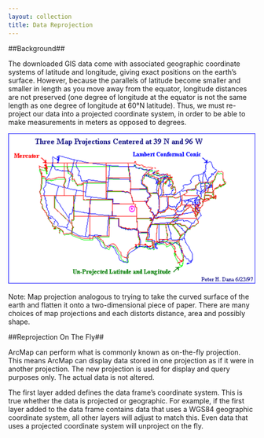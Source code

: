 ```yaml
---
layout: collection
title: Data Reprojection
---
```


##Background##

The downloaded GIS data come with associated geographic coordinate systems of latitude and longitude, giving exact positions on the earth’s surface.  However, because the parallels of latitude become smaller and smaller in length as you move away from the equator, longitude distances are not preserved (one degree of longitude at the equator is not the same length as one degree of longitude at 60°N latitude).  Thus, we must re-project our data into a projected coordinate system, in order to be able to make measurements in meters as opposed to degrees. 

<a href="/pictures/Reprojection1.png"><img src="/pictures/Reprojection1.png"></a>

Note: Map projection analogous to trying to take the curved surface of the earth and flatten it onto a two-dimensional piece of paper. There are many choices of map projections and each distorts distance, area and possibly shape.

##Reprojection On The Fly##

ArcMap can perform what is commonly known as on-the-fly projection. This means ArcMap can display data stored in one projection as if it were in another projection. The new projection is used for display and query purposes only. The actual data is not altered.

The first layer added defines the data frame’s coordinate system. This is true whether the data is projected or geographic. For example, if the first layer added to the data frame contains data that uses a WGS84 geographic coordinate system, all other layers will adjust to match this. Even data that uses a projected coordinate system will unproject on the fly.